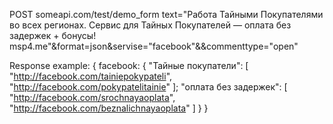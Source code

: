 POST someapi.com/test/demo_form
text="Работа Тайными Покупателями во всех регионах. Сервис для Тайных Покупателей — оплата без задержек + бонусы!
msp4.me"&format=json&servise="facebook"&&commenttype="open"

Response example:
{
  facebook:
  {
    "Тайные покупатели": [
      "http://facebook.com/tainiepokypateli",
      "http://facebook.com/pokypatelitainie"
      ];
    "оплата без задержек": [
      "http://facebook.com/srochnayaoplata",
      "http://facebook.com/beznalichnayaoplata"
  ]
  }
}
